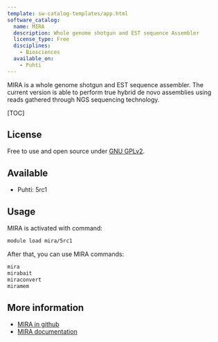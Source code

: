 ```yaml
---
template: sw-catalog-templates/app.html
software_catalog:
  name: MIRA
  description: Whole genome shotgun and EST sequence Assembler
  license_type: Free
  disciplines:
    - Biosciences
  available_on:
    - Puhti
---
```


MIRA is a whole genome shotgun and EST sequence assembler. The current version is able to perform true hybrid de novo 
assemblies using reads gathered through NGS sequencing technology.

[TOC]

## License

Free to use and open source under [GNU GPLv2](https://www.gnu.org/licenses/old-licenses/gpl-2.0.html).

## Available

* Puhti: 5rc1

## Usage

MIRA is activated with command:

```bash
module load mira/5rc1
```

After that, you can use MIRA commands:

```bash
mira
mirabait
miraconvert
miramem
```

## More information

* [MIRA in github](https://github.com/bachev/mira)
* [MIRA documentation](http://mira-assembler.sourceforge.net/docs/DefinitiveGuideToMIRA.html)
